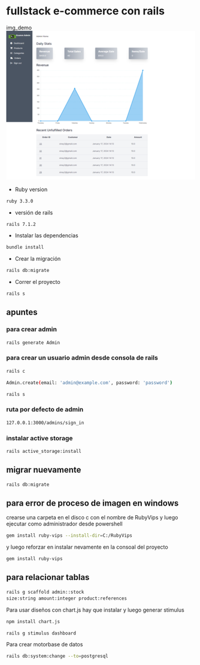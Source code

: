 # fullstack e-commerce   con rails 
img_demo
<img src="./app/assets/images/portal_admin.png">
* Ruby version
```bash
ruby 3.3.0
```
* versión de rails 
```bash
rails 7.1.2
```
* Instalar las dependencias
```bash
bundle install
```
* Crear la migración 
```bash
rails db:migrate
```
* Correr el proyecto
```bash
rails s
```

## apuntes
### para crear admin 
```bash
rails generate Admin
```
### para crear un usuario admin desde consola de rails 
```bash
rails c
```
```bash
Admin.create(email: 'admin@example.com', password: 'password')
```
```bash
rails s
```
### ruta por defecto de admin 
```bash
127.0.0.1:3000/admins/sign_in
```
### instalar active storage
```bash
rails active_storage:install
```
## migrar nuevamente 
```bash
rails db:migrate
```
## para error de proceso de imagen en windows
crearse una carpeta en el disco c con el nombre de RubyVips y luego ejecutar como administrador desde powershell
```bash
gem install ruby-vips --install-dir=C:/RubyVips
```
y luego reforzar en instalar nevamente en la consoal del proyecto
```bash
gem install ruby-vips
```
## para relacionar tablas
```bash
rails g scaffold admin::stock 
size:string amount:integer product:references
```

Para usar diseños con chart.js hay que instalar y luego generar stimulus 
```bash
npm install chart.js 
```
```bash
rails g stimulus dashboard
```
Para crear motorbase de datos 
```bash
rails db:system:change --to=postgresql
```


